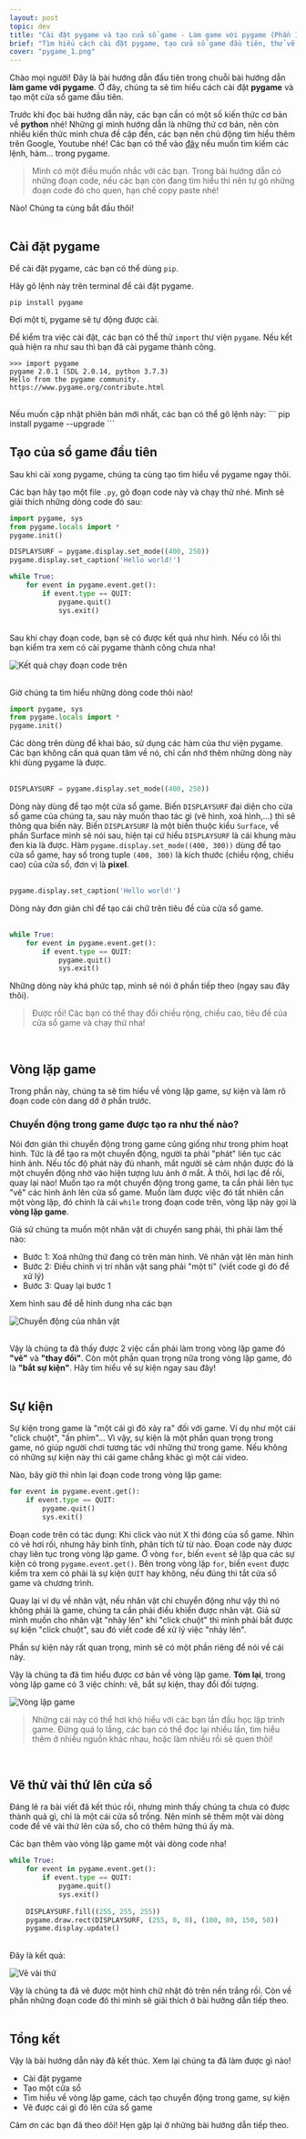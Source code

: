 ```yaml
---
layout: post
topic: dev
title: "Cài đặt pygame và tạo cửa sổ game - Làm game với pygame (Phần 1)"
brief: "Tìm hiểu cách cài đặt pygame, tạo cửa sổ game đầu tiên, thử vẽ vài thứ lên màn hình"
cover: "pygame_1.png"
---
```


Chào mọi người! Đây là bài hướng dẫn đầu tiên trong chuỗi bài hướng dẫn **làm game với pygame**. Ở đây, chúng ta sẽ tìm hiểu cách cài đặt **pygame** và tạo một cửa sổ game đầu tiên.

Trước khi đọc bài hướng dẫn này, các bạn cần có một số kiến thức cơ bản về **python** nhé! Những gì mình hướng dẫn là những thứ cơ bản, nên còn nhiều kiến thức mình chưa đề cập đến, các bạn nên chủ động tìm hiểu thêm trên Google, Youtube nhé! Các bạn có thể vào [đây](https://www.pygame.org/docs/) nếu muốn tìm kiếm các lệnh, hàm... trong pygame.

> Mình có một điều muốn nhắc với các bạn. Trong bài hướng dẫn có những đoạn code, nếu các bạn còn đang tìm hiểu thì nên tự gõ những đoạn code đó cho quen, hạn chế copy paste nhé!

Nào! Chúng ta cùng bắt đầu thôi!
<br>
<br>
## Cài đặt pygame

Để cài đặt pygame, các bạn có thể dùng `pip`.

Hãy gõ lệnh này trên terminal để cài đặt pygame.

```
pip install pygame
```
Đợi một tí, pygame sẽ tự động được cài.

Để kiểm tra việc cài đặt, các bạn có thể thử `import` thư viện `pygame`. Nếu kết quả hiện ra như sau thì bạn đã cài pygame thành công.
```
>>> import pygame
pygame 2.0.1 (SDL 2.0.14, python 3.7.3)
Hello from the pygame community. https://www.pygame.org/contribute.html
```

<br>
Nếu muốn cập nhật phiên bản mới nhất, các bạn có thể gõ lệnh này:
```
pip install pygame --upgrade
```
<br>

## Tạo của sổ game đầu tiên

Sau khi cài xong pygame, chúng ta cùng tạo tìm hiểu về pygame ngay thôi.

Các bạn hãy tạo một file `.py`, gõ đoạn code này và chạy thử nhé. Mình sẽ giải thích những dòng code đó sau:

```python
import pygame, sys
from pygame.locals import *
pygame.init()

DISPLAYSURF = pygame.display.set_mode((400, 250))
pygame.display.set_caption('Hello world!')

while True:
    for event in pygame.event.get():
        if event.type == QUIT:
            pygame.quit()
            sys.exit()
```
<br>
Sau khi chạy đoạn code, bạn sẽ có được kết quả như hình. Nếu có lỗi thì bạn kiểm tra xem có cài pygame thành công chưa nha!

![Kết quả chạy đoạn code trên]({{site.url}}/assets/img/pygame_1/helloworld.PNG)
<br><br>

Giờ chúng ta tìm hiểu những dòng code thôi nào!

```python
import pygame, sys
from pygame.locals import *
pygame.init()
``` 
Các dòng trên dùng để khai báo, sử dụng các hàm của thư viện pygame. Các bạn không cần quá quan tâm về nó, chỉ cần nhớ thêm những dòng này khi dùng pygame là được.
<br><br>

```python
DISPLAYSURF = pygame.display.set_mode((400, 250))
```
Dòng này dùng để tạo một cửa sổ game. Biến `DISPLAYSURF` đại diện cho cửa sổ game của chúng ta, sau này muốn thao tác gì (vẽ hình, xoá hình,...) thì sẽ thông qua biến này. Biến `DISPLAYSURF` là một biến thuộc kiểu `Surface`, về phần Surface mình sẽ nói sau, hiện tại cứ hiểu `DISPLAYSURF` là cái khung màu đen kia là được. Hàm `pygame.display.set_mode((400, 300))` dùng để tạo cửa sổ game, hay số trong tuple `(400, 300)` là kích thước (chiều rộng, chiều cao) của cửa sổ, đơn vị là **pixel**.
<br><br>

```python
pygame.display.set_caption('Hello world!')
```
Dòng này đơn giản chỉ để tạo cái chữ trên tiêu đề của cửa sổ game.
<br><br>

```python
while True:
    for event in pygame.event.get():
        if event.type == QUIT:
            pygame.quit()
            sys.exit()
```
Những dòng này khá phức tạp, mình sẽ nói ở phần tiếp theo (ngay sau đây thôi).

> Được rồi! Các bạn có thể thay đổi chiều rộng, chiều cao, tiêu đề của cửa sổ game và chạy thử nha!

<br>

## Vòng lặp game

Trong phần này, chúng ta sẽ tìm hiểu về vòng lặp game, sự kiện và làm rõ đoạn code còn dang dở ở phần trước.

### Chuyển động trong game được tạo ra như thế nào?

Nói đơn giản thì chuyển động trong game cũng giống như trong phim hoạt hình. Tức là để tạo ra một chuyển động, người ta phải "phát" liên tục các hình ảnh. Nếu tốc độ phát này đủ nhanh, mắt người sẽ cảm nhận được đó là một chuyển động nhờ vào hiện tượng lưu ảnh ở mắt. À thôi, hơi lạc đề rồi, quay lại nào! Muốn tạo ra một chuyển động trong game, ta cần phải liên tục "vẽ" các hình ảnh lên cửa sổ game. Muốn làm được việc đó tất nhiên cần một vòng lặp, đó chính là cái `while` trong đoạn code trên, vòng lặp này gọi là **vòng lặp game**.

Giả sử chúng ta muốn một nhân vật di chuyển sang phải, thì phải làm thế nào:
- Bước 1: Xoá những thứ đang có trên màn hình. Vẽ nhân vật lên màn hình
- Bước 2: Điều chỉnh vị trí nhân vật sang phải "một tí" (viết code gì đó để xử lý)
- Bước 3: Quay lại bước 1

Xem hình sau để dễ hình dung nha các bạn

![Chuyển động của nhân vật]({{site.url}}/assets/img/pygame_1/animchar.png)
<br>
<br>

Vậy là chúng ta đã thấy được 2 việc cần phải làm trong vòng lặp game đó **"vẽ"** và **"thay đổi"**. Còn một phần quan trọng nữa trong vòng lặp game, đó là **"bắt sự kiện"**. Hãy tìm hiểu về sự kiện ngay sau đây!
<br>
<br>

## Sự kiện

Sự kiện trong game là "một cái gì đó xảy ra" đối với game. Ví dụ như một cái "click chuột", "ấn phím"... Vì vậy, sự kiện là một phần quan trọng trong game, nó giúp người chơi tương tác với những thứ trong game. Nếu không có những sự kiện này thì cái game chẳng khác gì một cái video.

Nào, bây giờ thì nhìn lại đoạn code trong vòng lặp game:
```python
for event in pygame.event.get():
    if event.type == QUIT:
        pygame.quit()
        sys.exit()
```
Đoạn code trên có tác dụng: Khi click vào nút X thì đóng của sổ game.
Nhìn có vẻ hơi rối, nhưng hãy bình tĩnh, phân tích từ từ nào. Đoạn code này được chạy liên tục trong vòng lặp game. Ở vòng `for`, biến `event` sẽ lặp qua các sự kiện có trong `pygame.event.get()`. Bên trong vòng lặp `for`, biến `event` được kiểm tra xem có phải là sự kiện `QUIT` hay không, nếu đúng thì tắt cửa sổ game và chương trình.

Quay lại ví dụ về nhân vật, nếu nhân vật chỉ chuyển động như vậy thì nó không phải là game, chúng ta cần phải điều khiển được nhân vật. Giả sử mình muốn cho nhân vật "nhảy lên" khi "click chuột" thì mình phải bắt được sự kiện "click chuột", sau đó viết code để xử lý việc "nhảy lên".

Phần sự kiện này rất quan trọng, mình sẽ có một phần riêng để nói về cái này.

Vậy là chúng ta đã tìm hiểu được cơ bản về vòng lặp game. **Tóm lại**, trong vòng lặp game có 3 việc chính: vẽ, bắt sự kiện, thay đổi đối tượng.

![Vòng lặp game]({{site.url}}/assets/img/pygame_1/gameloop.png)

> Những cái này có thể hơi khó hiểu với các bạn lần đầu học lập trình game. Đừng quá lo lắng, các bạn có thể đọc lại nhiều lần, tìm hiểu thêm ở nhiều nguồn khác nhau, hoặc làm nhiều rồi sẽ quen thôi!

<br>

## Vẽ thử vài thứ lên cửa sổ

Đáng lẽ ra bài viết đã kết thúc rồi, nhưng mình thấy chúng ta chưa có được thành quả gì, chỉ là một cái cửa sổ trống. Nên mình sẽ thêm một vài dòng code để vẽ vài thứ lên cửa sổ, cho có thêm hứng thú ấy mà.

Các bạn thêm vào vòng lặp game một vài dòng code nha!
```python
while True:
    for event in pygame.event.get():
        if event.type == QUIT:
            pygame.quit()
            sys.exit()
    
    DISPLAYSURF.fill((255, 255, 255))
    pygame.draw.rect(DISPLAYSURF, (255, 0, 0), (100, 80, 150, 50))
    pygame.display.update()
```
<br>
Đây là kết quả:

![Vẽ vài thứ]({{site.url}}/assets/img/pygame_1/draw.png)

Vậy là chúng ta đã vẽ được một hình chữ nhật đỏ trên nền trắng rồi. Còn về phần những đoạn code đó thì mình sẽ giải thích ở bài hướng dẫn tiếp theo.
<br>
<br>
## Tổng kết

Vậy là bài hướng dẫn này đã kết thúc. Xem lại chúng ta đã làm được gì nào!
- Cài đặt pygame
- Tạo một cửa sổ
- Tìm hiểu về vòng lặp game, cách tạo chuyển động trong game, sự kiện
- Vẽ được cái gì đó lên cửa sổ game

Cảm ơn các bạn đã theo dõi! Hẹn gặp lại ở những bài hướng dẫn tiếp theo.
